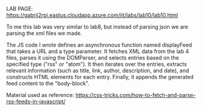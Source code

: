 LAB PAGE: https://gabrij2rpi.eastus.cloudapp.azure.com/iit/labs/lab10/lab10.html

To me this lab was very similar to lab8, but instead of parsing json we are parsing the xml files we made.

The JS code I wrote defines an asynchronous function named displayFeed that takes a URL and a type parameter. It fetches XML data from the lab 4 files, parses it using the DOMParser, and selects entries based on the specified type ("rss" or "atom"). It then iterates over the entries, extracts relevant information (such as title, link, author, description, and date), and constructs HTML elements for each entry. Finally, it appends the generated feed content to the "body-block".

Material used as reference:
https://css-tricks.com/how-to-fetch-and-parse-rss-feeds-in-javascript/
